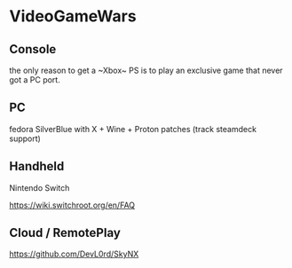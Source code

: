 # VideoGameWars

## Console

the only reason to get a ~Xbox~ PS is to play an exclusive game that never got a PC port.

## PC

fedora SilverBlue with X + Wine + Proton patches (track steamdeck support)

## Handheld

Nintendo Switch

https://wiki.switchroot.org/en/FAQ

## Cloud / RemotePlay

https://github.com/DevL0rd/SkyNX
